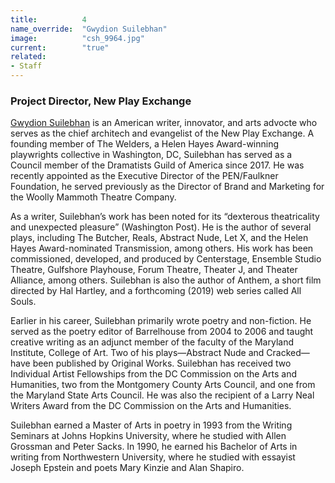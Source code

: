 ```yaml
---
title:          4
name_override:  "Gwydion Suilebhan"
image:          "csh_9964.jpg"
current:        "true"
related:
- Staff
---
```


### Project Director, New Play Exchange

[Gwydion Suilebhan](https://newplayexchange.org/users/104/gwydion-suilebhan) is an American writer, innovator, and arts advocte who serves as the chief architech and evangelist of the New Play Exchange. A founding  member of The Welders, a Helen Hayes Award-winning playwrights collective in Washington, DC, Suilebhan has served as a Council member of the Dramatists Guild of America since 2017. He was recently appointed as the Executive Director of the PEN/Faulkner Foundation, he served previously as the Director of Brand and Marketing for the Woolly Mammoth Theatre Company.

As a writer, Suilebhan’s work has been noted for its “dexterous theatricality and unexpected pleasure” (Washington Post). He is the author of several plays, including The Butcher, Reals, Abstract Nude, Let X, and the Helen Hayes Award-nominated Transmission, among others. His work has been commissioned, developed, and produced by Centerstage, Ensemble Studio Theatre, Gulfshore Playhouse, Forum Theatre, Theater J, and Theater Alliance, among others. Suilebhan is also the author of Anthem, a short film directed by Hal Hartley, and a forthcoming (2019) web series called All Souls.

Earlier in his career, Suilebhan primarily wrote poetry and non-fiction. He served as the poetry editor of Barrelhouse from 2004 to 2006 and taught creative writing as an adjunct member of the faculty of the Maryland Institute, College of Art. Two of his plays—Abstract Nude and Cracked—have been published by Original Works. Suilebhan has received two Individual Artist Fellowships from the DC Commission on the Arts and Humanities, two from the Montgomery County Arts Council, and one from the Maryland State Arts Council. He was also the recipient of a Larry Neal Writers Award from the DC Commission on the Arts and Humanities.

Suilebhan earned a Master of Arts in poetry in 1993 from the Writing Seminars at Johns Hopkins University, where he studied with Allen Grossman and Peter Sacks. In 1990, he earned his Bachelor of Arts in writing from Northwestern University, where he studied with essayist Joseph Epstein and poets Mary Kinzie and Alan Shapiro.

